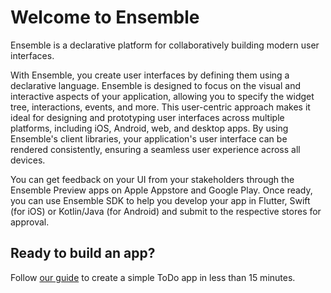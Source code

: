 # Welcome to Ensemble

Ensemble is a declarative platform for collaboratively building modern user interfaces.

With Ensemble, you create user interfaces by defining them using a declarative language. Ensemble is designed to focus on the visual and interactive aspects of your application, allowing you to specify the widget tree, interactions, events, and more. This user-centric approach makes it ideal for designing and prototyping user interfaces across multiple platforms, including iOS, Android, web, and desktop apps. By using Ensemble's client libraries, your application's user interface can be rendered consistently, ensuring a seamless user experience across all devices.

You can get feedback on your UI from your stakeholders through the Ensemble Preview apps on Apple Appstore and Google Play. Once ready, you can use Ensemble SDK to help you develop your app in Flutter, Swift (for iOS) or Kotlin/Java (for Android) and submit to the respective stores for approval. 


## Ready to build an app?

Follow [our guide]() to create a simple ToDo app in less than 15 minutes.
